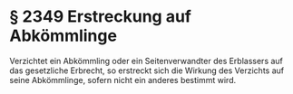 # § 2349 Erstreckung auf Abkömmlinge
Verzichtet ein Abkömmling oder ein Seitenverwandter des Erblassers auf das gesetzliche Erbrecht, so erstreckt sich die Wirkung des Verzichts auf seine Abkömmlinge, sofern nicht ein anderes bestimmt wird.
